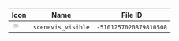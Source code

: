 | Icon | Name | File ID |
| ---  | ---  | ---     |
| ![](scenevis_visible.png) | `scenevis_visible` | `-5101257020879810508` |
